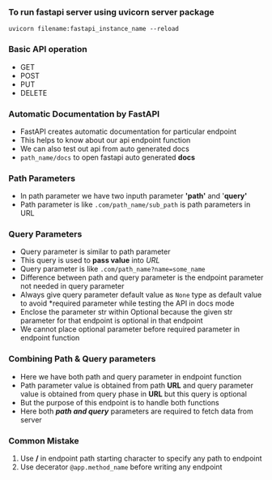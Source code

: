 ### To run fastapi server using uvicorn server package

`uvicorn filename:fastapi_instance_name --reload`

### Basic API operation

- GET
- POST
- PUT
- DELETE

### Automatic Documentation by FastAPI

- FastAPI creates automatic documentation for particular endpoint
- This helps to know about our api endpoint function
- We can also test out api from auto generated docs
- `path_name/docs` to open fastapi auto generated **docs**

### Path Parameters

- In path parameter we have two inputh parameter **'path'** and '**query'**
- Path parameter is like `.com/path_name/sub_path` is path parameters in URL

### Query Parameters

- Query parameter is similar to path parameter
- This query is used to **pass value** into *URL*
- Query parameter is like `.com/path_name?name=some_name`
- Difference between path and query parameter is the endpoint parameter not needed in query parameter
- Always give query parameter default value as  `None`  type as default value to avoid *required parameter while testing the API in docs mode
- Enclose the parameter str within Optional because the given str parameter for that endpoint is optional in that endpoint
- We cannot place optional parameter before required parameter in endpoint function

### Combining Path & Query parameters

- Here we have both path and query parameter in endpoint function
- Path parameter value is obtained from path **URL** and query parameter value is obtained from query phase in **URL** but this query is optional
- But the purpose of this endpoint is to handle both functions
- Here both ***path and query*** parameters are required to fetch data from server

### Common Mistake

1. Use  **/**  in endpoint path starting character to specify any path to endpoint
2. Use decerator `@app.method_name` before writing any endpoint
